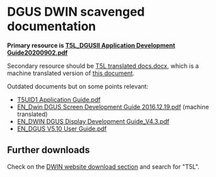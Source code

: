 # DGUS DWIN scavenged documentation

**Primary resource is [T5L_DGUSII Application Development Guide20200902.pdf](./T5L_DGUSII%20Application%20Development%20Guide20200902.pdf)**

Secondary resource should be [T5L translated docs.docx](T5L%20translated%20docs.docx), which is a machine translated version of [this document](http://dudulab.net/DWIN_LAB/download/T5L_DGUSII_DOC_190603.pdf).

Outdated documents but on some points relevant:

- [T5UID1 Application Guide.pdf](./T5UID1%20Application%20Guide.pdf)
- [EN_Dwin DGUS Screen Development Guide 2016.12.19.pdf](./EN_Dwin%20DGUS%20Screen%20Development%20Guide%202016.12.19.pdf) (machine translated)
- [EN_DWIN DGUS Display Development Guide_V4.3.pdf](EN_DWIN%20DGUS%20Display%20Development%20Guide_V4.3.pdf)
- [EN_DGUS V5.10 User Guide.pdf](./EN_DGUS%20V5.10%20User%20Guide.pdf)

## Further downloads

Check on the [DWIN website download section](http://dwin.com.cn/home/Index/download_file?download_id=4796) and search for "T5L".